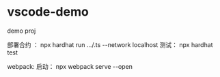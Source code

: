 # vscode-demo
demo proj

部署合约 ：
npx hardhat run .../.ts --network localhost
测试：
npx hardhat test




webpack:
启动： 
npx webpack serve --open